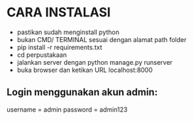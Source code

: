 # CARA INSTALASI
- pastikan sudah menginstall python
- bukan CMD/ TERMINAL sesuai dengan alamat path folder 
- pip install -r requirements.txt
- cd perpustakaan
- jalankan server dengan python manage.py runserver
- buka browser dan ketikan URL localhost:8000

## Login menggunakan akun admin:
username = admin
password = admin123
